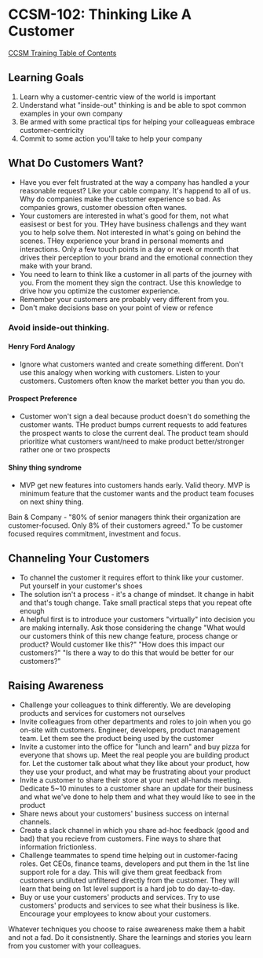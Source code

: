 # CCSM-102: Thinking Like A Customer

[CCSM Training Table of Contents](https://github.com/pslucas0212/CCSM-Training/)

## Learning Goals
1. Learn why a customer-centric view of the world is important
2. Understand what "inside-out" thinking is and be able to spot common examples in your own company
3. Be armed with some practical tips for helping your colleagueas embrace customer-centricity
4. Commit to some action you'll take to help your company

## What Do Customers Want?
- Have you ever felt frustrated at the way a company has handled a your reasonable request?  Like your cable company.  It's happend to all of us.  Why do companies make the customer experience so bad.  As companies grows, customer obession often wanes.
- Your customers are interested in what's good for them, not what easisest or best for you.  THey have business challengs and they want you to help solve them.  Not interested in what's going on behind the scenes.   THey experience your brand in personal moments and interactions.  Only a few touch points in a day or week or month that drives their perception to your brand and the emotional connection they make with your brand.
- You need to learn to think like a customer in all parts of the journey with you.  From the moment they sign the contract.  Use this knowledge to drive how you optimize the customer experience.
- Remember your customers are probably very different from you.
- Don't make decisions base on your point of view or refence

### Avoid inside-out thinking.

#### Henry Ford Analogy
- Ignore what customers wanted and create something different.  Don't use this analogy when working with customers.  Listen to your customers.  Customers often know the market better you than you do.

#### Prospect Preference
- Customer won't sign a deal because product doesn't do something the customer wants.  THe product bumps current requests to add features the prospect wants to close the current deal.  The product team should prioritize what customers want/need to make product better/stronger rather one or two prospects

#### Shiny thing syndrome
- MVP get new features into customers hands early.  Valid theory.  MVP is minimum feature that the customer wants and the product team focuses on next shiny thing.

Bain & Company - "80% of senior managers think their organization are customer-focused.  Only 8% of their customers agreed."  To be customer focused requires commitment, investment and focus.  

  
## Channeling Your Customers
- To channel the customer it requires effort to think like your customer.  Put yourself in your customer's shoes
- The solution isn't a process - it's a change of mindset.  It change in habit and that's tough change.  Take small practical steps that you repeat ofte enough
- A helpful first is to introduce your customers "virtually" into decision you are making internally.  Ask those considering the change "What would our customers think of this new change feature, process change or product? Would customer like this?"  "How does this impact our customers?" "Is there a way to do this that would be better for our customers?"
  

## Raising Awareness
- Challenge your colleagues to think differently.  We are developing products and services for customers not ourselves
- Invite colleagues from other departments and roles to join when you go on-site with customers. Engineer, developers, product management team.  Let them see the product being used by the customer
- Invite a customer into the office for "lunch and learn" and buy pizza for everyone that shows up.  Meet the real people you are building product for.  Let the customer talk about what they like about your product, how they use your product, and what may be frustrating about your product
- Invite a customer to share their store at your next all-hands meeting.  Dedicate 5~10 minutes to a customer share an update for their business and what we've done to help them and what they would like to see in the product
- Share news about your customers' business success on internal channels.
- Create a slack channel in which you share ad-hoc feedback (good and bad) that you recieve from customers.  Fine ways to share that information frictionless.  
- Challenge teammates to spend time helping out in customer-facing roles.  Get CEOs, finance teams, developers and put them in the 1st line support role for a day.  This will give them great feedback from customers undiluted unfiltered directly from the customer.  They will learn that being on 1st level support is a hard job to do day-to-day.
- Buy or use your customers' products and services.  Try to use customers' products and services to see what their business is like.  Encourage your employees to know about your customers.

Whatever techniques you choose to raise aweareness make them a habit and not a fad.  Do it consistnently.  Share the learnings and stories you learn from you customer with your colleagues.

